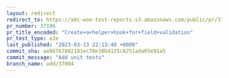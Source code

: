 ```yaml
---
layout: redirect
redirect_to: https://a8c-woo-test-reports.s3.amazonaws.com/public/pr/37196/e2e/index.html
pr_number: 37196
pr_title_encoded: "Create+a+helper+hook+for+field+validation"
pr_test_type: e2e
last_published: "2023-03-13 22:13:40 +0000"
commit_sha: ae86767802181ec70e30b4125c8251ada65e91a5
commit_message: "Add unit tests"
branch_name: add/37004
---
```

